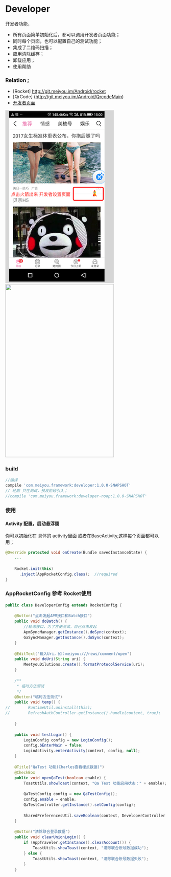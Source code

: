 # Developer
开发者功能，
- 所有页面简单初始化后，都可以调用开发者页面功能；
- 同时每个页面，也可以配置自己的测试功能；
- 集成了二维码扫描；
- 应用清除缓存；
- 卸载应用；
- 使用帮助

### Relation ;
-  [Rocket] http://git.meiyou.im/Android/rocket
-  [QrCode] (http://git.meiyou.im/Android/QrcodeMain)
- [开发者页面](http://git.meiyou.im/Android/Android/wikis/%E5%BC%80%E5%8F%91%E8%80%85%E9%A1%B5%E9%9D%A2)

![jietu2](images/QQ20170920-1.png)
<img src="http://git.meiyou.im/Android/developer/raw/master/images/device1.png" width="340" height="541">
### build 

```groovy
//编译
compile 'com.meiyou.framework:developer:1.0.0-SNAPSHOT'
// 经期 只在测试，预发阶段引入；
//compile 'com.meiyou.framework:developer-noop:1.0.0-SNAPSHOT'
```

### 使用

#### Activity 配置，启动悬浮窗 

你可以初始化在 具体的 activity里面 或者在BaseActivity,这样每个页面都可以用；

```java
@Override protected void onCreate(Bundle savedInstanceState) {
    ...

    Rocket.init(this)
      .inject(AppRocketConfig.class);  //required
}
```

### AppRocketConfig  参考 Rocket使用
```java
public class DeveloperConfig extends RocketConfig {
    
    @Button("点击发起APM接口和Batch接口")
    public void doBatch() {
        //轮询接口，为了方便测试，自己点击发起
        ApmSyncManager.getInstance().doSync(context);
        GaSyncManager.getInstance().doSync(context);
    }

    @EditText("输入Uri，如：meiyou:///news/comment/open")
    public void doUri(String uri) {
        MeetyouDilutions.create().formatProtocolService(uri);
    }

    /**
     * 临时方法测试
     */
    @Button("临时方法测试")
    public void temp() {
//        RuntimeUtil.uninstall(this);
//        RefreshAuthController.getInstance().handle(context, true);

    }

    public void testLogin() {
        LoginConfig config = new LoginConfig();
        config.bEnterMain = false;
        LoginActivity.enterActivity(context, config, null);
    }

    @Title("QaTest 功能(Charles查看埋点数据)")
    @CheckBox
    public void openQaTest(boolean enable) {
        ToastUtils.showToast(context, "Qa Test 功能启用状态：" + enable);

        QaTestConfig config = new QaTestConfig();
        config.enable = enable;
        QaTestController.getInstance().setConfig(config);

        SharedPreferencesUtil.saveBoolean(context, DeveloperController.key_qatest, enable);
    }

    @Button("清除联合登录数据")
    public void clearUnionLogin() {
        if (AppTraveler.getInstance().clearAccount()) {
            ToastUtils.showToast(context, "清除联合账号数据成功");
        } else {
            ToastUtils.showToast(context, "清除联合账号数据失败");
        }
    }
```


